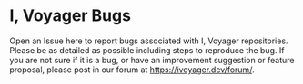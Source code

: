 # I, Voyager Bugs
Open an Issue here to report bugs associated with I, Voyager repositories. Please be as detailed as possible including steps to reproduce the bug. If you are not sure if it is a bug, or have an improvement suggestion or feature proposal, please post in our forum at https://ivoyager.dev/forum/. 
